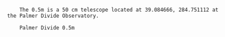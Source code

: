 
        The 0.5m is a 50 cm telescope located at 39.084666, 284.751112 at the Palmer Divide Observatory.
        
        Palmer Divide 0.5m
        